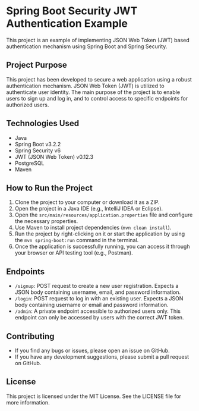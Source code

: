 # Spring Boot Security JWT Authentication Example

This project is an example of implementing JSON Web Token (JWT) based authentication mechanism using Spring Boot and Spring Security.

## Project Purpose

This project has been developed to secure a web application using a robust authentication mechanism. JSON Web Token (JWT) is utilized to authenticate user identity. The main purpose of the project is to enable users to sign up and log in, and to control access to specific endpoints for authorized users.

## Technologies Used

- Java
- Spring Boot v3.2.2
- Spring Security v6
- JWT (JSON Web Token) v0.12.3
- PostgreSQL
- Maven

## How to Run the Project

1. Clone the project to your computer or download it as a ZIP.
2. Open the project in a Java IDE (e.g., IntelliJ IDEA or Eclipse).
3. Open the `src/main/resources/application.properties` file and configure the necessary properties.
4. Use Maven to install project dependencies (`mvn clean install`).
5. Run the project by right-clicking on it or start the application by using the `mvn spring-boot:run` command in the terminal.
6. Once the application is successfully running, you can access it through your browser or API testing tool (e.g., Postman).

## Endpoints

- `/signup`: POST request to create a new user registration. Expects a JSON body containing username, email, and password information.
- `/login`: POST request to log in with an existing user. Expects a JSON body containing username or email and password information.
- `/admin`: A private endpoint accessible to authorized users only. This endpoint can only be accessed by users with the correct JWT token.

## Contributing

- If you find any bugs or issues, please open an issue on GitHub.
- If you have any development suggestions, please submit a pull request on GitHub.

## License

This project is licensed under the MIT License. See the LICENSE file for more information.
